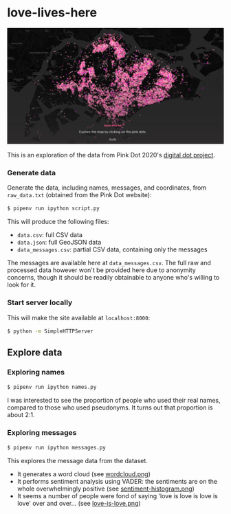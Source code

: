 # love-lives-here

![Digital pink dot image](digital-pd.png)

This is an exploration of the data from Pink Dot 2020's [digital dot project](https://loveliveshere.pinkdot.sg/).

### Generate data

Generate the data, including names, messages, and coordinates, from `raw_data.txt` (obtained from the Pink Dot website):

```sh
$ pipenv run ipython script.py
```

This will produce the following files:
- `data.csv`: full CSV data
- `data.json`: full GeoJSON data
- `data_messages.csv`: partial CSV data, containing only the messages

The messages are available here at `data_messages.csv`. The full raw and processed data however won't be provided here due to anonymity concerns, though it should be readily obtainable to anyone who's willing to look for it.

### Start server locally

This will make the site available at `localhost:8000`:

```sh
$ python -m SimpleHTTPServer
```

## Explore data

### Exploring names

```sh
$ pipenv run ipython names.py
```

I was interested to see the proportion of people who used their real names, compared to those who used pseudonyms. It turns out that proportion is about 2:1.

### Exploring messages

```sh
$ pipenv run ipython messages.py
```

This explores the message data from the dataset.
- It generates a word cloud (see [wordcloud.png](wordcloud.png))
- It performs sentiment analysis using VADER: the sentiments are on the whole overwhelmingly positive (see [sentiment-histogram.png](sentiment-histogram.png))
- It seems a number of people were fond of saying 'love is love is love is love' over and over... (see [love-is-love.png](love-is-love.png))
